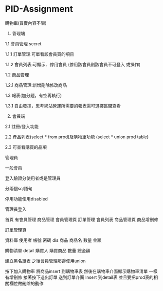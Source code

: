 # PID-Assignment
購物車(買賣內容不限)
1. 管理端

1.1 會員管理 secret

1.1.1 訂單管理:可單看該會員買的項目

1.1.2 會員列表:可顯示、停用會員 (停用該會員則該會員不可登入 或操作)

1.2 商品管理

1.2.1 商品管理:新增刪除修改商品

1.3 報表(加分題，有空再執行)

1.3.1 自由發揮，思考網站營運所需要的報表需可選擇區間查看

2. 會員端

2.1 註冊/登入功能

2.2 產品列表(select * from prod)及購物車功能 (select * union prod table)

2.3 可查看購買的品項

管理員

一般會員

登入驗證分使用者或是管理員

分兩個sql語句

停用功能使用disabled

管理員登入

首頁 有會員管理 商品管理
會員管理頁 訂單管理 會員列表
商品管理頁 商品增刪修

訂單管理頁 

資料庫
使用者
帳號 密碼 dis 
商品 
商品名 數量 金額

購物清單 detail
購買人 購買商品 數量 總金額

建立黑名單表
之後會員管理那邊使用union 

按下加入購物車 將商品insert 到購物車表
然後在購物車介面顯示購物車清單
一樣有增刪修
接著按下送出訂單
送到訂單介面
Insert 到detail表
並且要把prod表的相關欄位做刪除的動作
